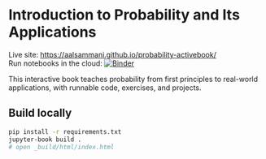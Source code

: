 # Introduction to Probability and Its Applications

Live site: https://aalsammani.github.io/probability-activebook/  
Run notebooks in the cloud: [![Binder](https://mybinder.org/badge_logo.svg)](https://mybinder.org/v2/gh/aalsammani/probability-activebook/HEAD)

This interactive book teaches probability from first principles to real-world applications, with runnable code, exercises, and projects.

## Build locally
```bash
pip install -r requirements.txt
jupyter-book build .
# open _build/html/index.html
